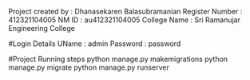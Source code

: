 Project created by : Dhanasekaren Balasubramanian
Register Number : 412321104005
NM ID : au412321104005
College Name : Sri Ramanujar Engineering College

#Login Details
UName : admin
Password : password

#Project Running steps
python manage.py makemigrations
python manage.py migrate
python manage.py runserver